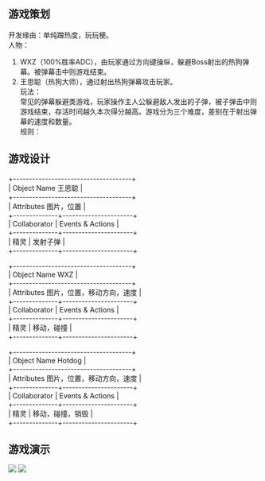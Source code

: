 ## 游戏策划

开发缘由：单纯蹭热度，玩玩梗。<br>
人物：<br>
1. WXZ（100%胜率ADC），由玩家通过方向键操纵，躲避Boss射出的热狗弹幕。被弹幕击中则游戏结束。<br>
2. 王思聪（热狗大师），通过射出热狗弹幕攻击玩家。<br>
玩法：<br>
常见的弹幕躲避类游戏，玩家操作主人公躲避敌人发出的子弹，被子弹击中则游戏结束，存活时间越久本次得分越高。游戏分为三个难度，差别在于射出弹幕的速度和数量。<br>
规则：<br>

## 游戏设计
+-------------------------------------+<br>
| Object Name  王思聪                 |<br>
+-------------------------------------+<br>
| Attributes 图片，位置                |<br>
+--------------+----------------------+<br>
| Collaborator | Events & Actions     |<br>
+--------------+----------------------+<br>
|   精灵       |     发射子弹          |<br>
+--------------+----------------------+<br>

+-------------------------------------+<br>
| Object Name  WXZ                    |<br>
+-------------------------------------+<br>
| Attributes 图片，位置，移动方向，速度 |<br>
+--------------+----------------------+<br>
| Collaborator | Events & Actions     |<br>
+--------------+----------------------+<br>
|   精灵       |     移动，碰撞        |<br>
+--------------+----------------------+<br>

+-------------------------------------+<br>
| Object Name  Hotdog                 |<br>
+-------------------------------------+<br>
| Attributes 图片，位置，移动方向，速度 |<br>
+--------------+----------------------+<br>
| Collaborator | Events & Actions     |<br>
+--------------+----------------------+<br>
|   精灵       |     移动，碰撞，销毁   |<br>
+--------------+----------------------+<br>

## 游戏演示
![](images/lab08/example.gif)
![](images/lab08/sample.gif)
